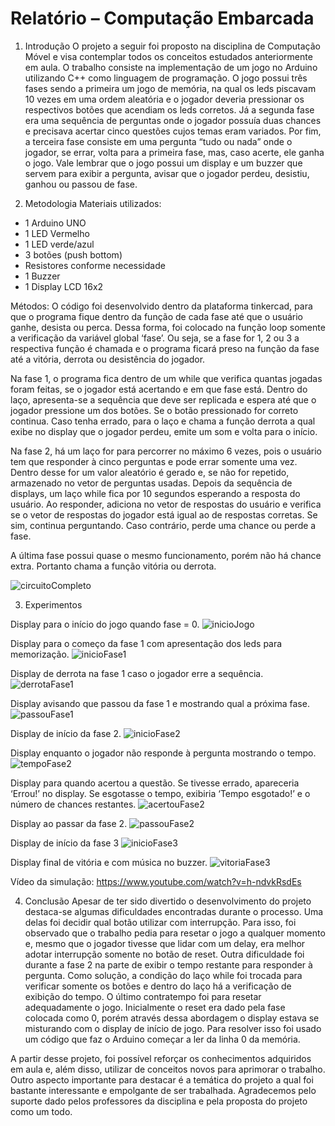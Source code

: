 # Relatório – Computação Embarcada

1.	Introdução
O projeto a seguir foi proposto na disciplina de Computação Móvel e visa contemplar todos os conceitos estudados anteriormente em aula. 
O trabalho consiste na implementação de um jogo no Arduino utilizando C++ como linguagem de programação. O jogo possui três fases sendo a primeira um jogo de memória, na qual os leds piscavam 10 vezes em uma ordem aleatória e o jogador deveria pressionar os respectivos botões que acendiam os leds corretos. Já a segunda fase era uma sequência de perguntas onde o jogador possuía duas chances e precisava acertar cinco questões cujos temas eram variados. Por fim, a terceira fase consiste em uma pergunta “tudo ou nada” onde o jogador, se errar, volta para a primeira fase, mas, caso acerte, ele ganha o jogo. Vale lembrar que o jogo possui um display e um buzzer que servem para exibir a pergunta, avisar que o jogador perdeu, desistiu, ganhou ou passou de fase.

2.	Metodologia
Materiais utilizados:
-	1 Arduino UNO
-	1 LED Vermelho
-	1 LED verde/azul
-	3 botões (push bottom) 
-	Resistores conforme necessidade
-	1 Buzzer
-	1 Display LCD 16x2

Métodos:
O código foi desenvolvido dentro da plataforma tinkercad, para que o programa fique dentro da função de cada fase até que o usuário ganhe, desista ou perca. Dessa forma, foi colocado na função loop somente a verificação da variável global ‘fase’. Ou seja, se a fase for 1, 2 ou 3 a respectiva função é chamada e o programa ficará preso na função da fase até a vitória, derrota ou desistência do jogador.

Na fase 1, o programa fica dentro de um while que verifica quantas jogadas foram feitas, se o jogador está acertando e em que fase está. Dentro do laço, apresenta-se a sequência que deve ser replicada e espera até que o jogador pressione um dos botões. Se o botão pressionado for correto continua. Caso tenha errado, para o laço e chama a função derrota a qual exibe no display que o jogador perdeu, emite um som e volta para o início.

Na fase 2, há um laço for para percorrer no máximo 6 vezes, pois o usuário tem que responder à cinco perguntas e pode errar somente uma vez. Dentro desse for um valor aleatório é gerado e, se não for repetido, armazenado no vetor de perguntas usadas. Depois da sequência de displays, um laço while fica por 10 segundos esperando a resposta do usuário. Ao responder, adiciona no vetor de respostas do usuário e verifica se o vetor de respostas do jogador está igual ao de respostas corretas. Se sim, continua perguntando. Caso contrário, perde uma chance ou perde a fase.

A última fase possui quase o mesmo funcionamento, porém não há chance extra. Portanto chama a função vitória ou derrota.

 ![circuitoCompleto](https://github.com/user-attachments/assets/7c29464b-8cfc-4759-b9c4-e6778bfc6dac)

3.	Experimentos
 
Display para o início do jogo quando fase = 0.
![inicioJogo](https://github.com/user-attachments/assets/dbeb7141-a823-44a7-87e2-b57c1604a9f6)

Display para o começo da fase 1 com apresentação dos leds para memorização.
 ![inicioFase1](https://github.com/user-attachments/assets/ed77714e-b680-4d7c-a9ce-52e30a1d2de2)
 
Display de derrota na fase 1 caso o jogador erre a sequência.
 ![derrotaFase1](https://github.com/user-attachments/assets/4d4972bd-2ac3-41bf-b7a2-5137b7b6e75c)
 
Display avisando que passou da fase 1 e mostrando qual a próxima fase.
 ![passouFase1](https://github.com/user-attachments/assets/8e5ea303-0dd2-45d7-9a92-124d97de596a)

Display de início da fase 2.
 ![inicioFase2](https://github.com/user-attachments/assets/d3d050ee-57f3-4c98-a404-395ec17ce88c)

Display enquanto o jogador não responde à pergunta mostrando o tempo.
 ![tempoFase2](https://github.com/user-attachments/assets/ef5458f0-648f-4a0b-824f-f958b8714da5)

Display para quando acertou a questão. Se tivesse errado, apareceria ‘Errou!’ no display. Se esgotasse o tempo, exibiria ‘Tempo esgotado!’ e o número de chances restantes.
![acertouFase2](https://github.com/user-attachments/assets/abbe059d-ea8a-439e-a1e3-69f476e73cd4)

Display ao passar da fase 2.
 ![passouFase2](https://github.com/user-attachments/assets/7702f1bc-bb45-4ad2-87e7-44ff0433ec7c)

Display de início da fase 3
 ![inicioFase3](https://github.com/user-attachments/assets/76f55477-93e1-484f-b7dc-d328fe561df1)

Display final de vitória e com música no buzzer.
![vitoriaFase3](https://github.com/user-attachments/assets/1a5d3cf5-674c-4cdf-8bc5-d6a2416de5c8)

Vídeo da simulação: https://www.youtube.com/watch?v=h-ndvkRsdEs 

4.	Conclusão
Apesar de ter sido divertido o desenvolvimento do projeto destaca-se algumas dificuldades encontradas durante o processo. Uma delas foi decidir qual botão utilizar com interrupção. Para isso, foi observado que o trabalho pedia para resetar o jogo a qualquer momento e, mesmo que o jogador tivesse que lidar com um delay, era melhor adotar interrupção somente no botão de reset. Outra dificuldade foi durante a fase 2 na parte de exibir o tempo restante para responder à pergunta. Como solução, a condição do laço while foi trocada para verificar somente os botões e dentro do laço há a verificação de exibição do tempo. O último contratempo foi para resetar adequadamente o jogo. Inicialmente o reset era dado pela fase colocada como 0, porém através dessa abordagem o display estava se misturando com o display de início de jogo. Para resolver isso foi usado um código que faz o Arduino começar a ler da linha 0 da memória.

A partir desse projeto, foi possível reforçar os conhecimentos adquiridos em aula e, além disso, utilizar de conceitos novos para aprimorar o trabalho. Outro aspecto importante para destacar é a temática do projeto a qual foi bastante interessante e empolgante de ser trabalhada. Agradecemos pelo suporte dado pelos professores da disciplina e pela proposta do projeto como um todo.
